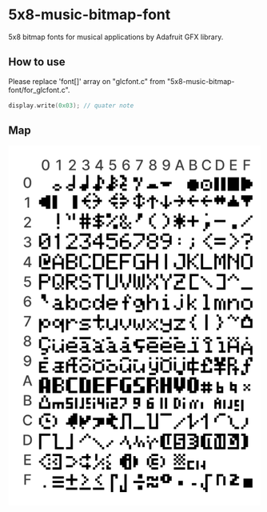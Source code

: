 # 5x8-music-bitmap-font
5x8 bitmap fonts for musical applications by Adafruit GFX library.


## How to use
Please replace 'font[]' array on "glcfont.c" from "5x8-music-bitmap-font/for_glcfont.c".

```cpp
display.write(0x03); // quater note
```

## Map
<img src="https://github.com/Tongebirge/5x8-music-bitmap-font/raw/main/font-data_MAP.png">

